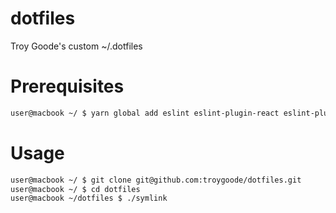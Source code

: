 # dotfiles

Troy Goode's custom ~/.dotfiles

# Prerequisites

```bash
user@macbook ~/ $ yarn global add eslint eslint-plugin-react eslint-plugin-flowtype eslint-config-standard
```

# Usage

```bash
user@macbook ~/ $ git clone git@github.com:troygoode/dotfiles.git
user@macbook ~/ $ cd dotfiles
user@macbook ~/dotfiles $ ./symlink
```
